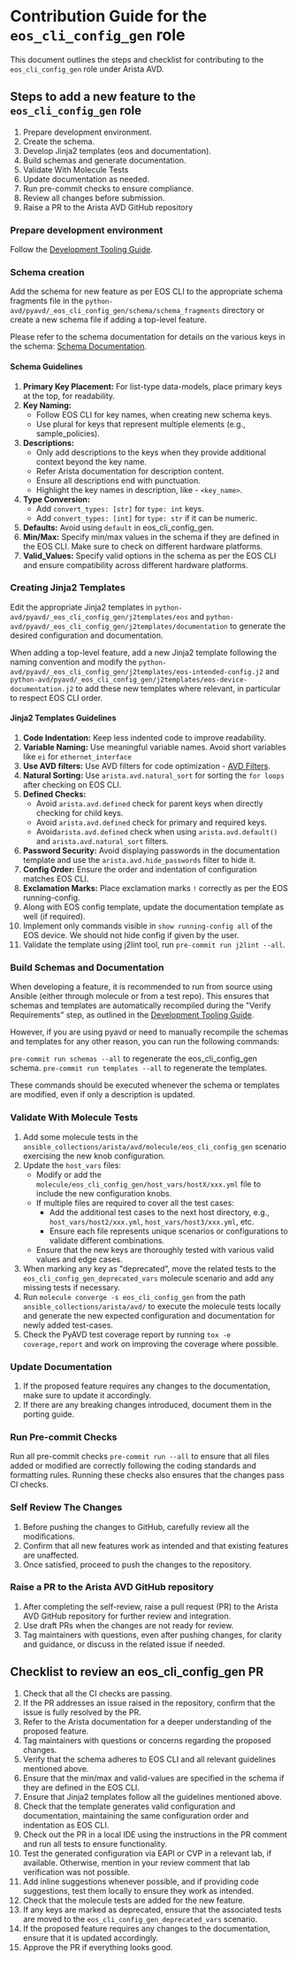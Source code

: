 <!--
  ~ Copyright (c) 2023-2024 Arista Networks, Inc.
  ~ Use of this source code is governed by the Apache License 2.0
  ~ that can be found in the LICENSE file.
  -->

# Contribution Guide for the `eos_cli_config_gen` role

This document outlines the steps and checklist for contributing to the `eos_cli_config_gen` role under Arista AVD.

## Steps to add a new feature to the `eos_cli_config_gen` role

1. Prepare development environment.
2. Create the schema.
3. Develop Jinja2 templates (eos and documentation).
4. Build schemas and generate documentation.
5. Validate With Molecule Tests
6. Update documentation as needed.
7. Run pre-commit checks to ensure compliance.
8. Review all changes before submission.
9. Raise a PR to the Arista AVD GitHub repository

### Prepare development environment

Follow the [Development Tooling Guide](development-tooling.md).

### Schema creation

Add the schema for new feature as per EOS CLI to the appropriate schema fragments file in the `python-avd/pyavd/_eos_cli_config_gen/schema/schema_fragments` directory or create a new schema file if adding a top-level feature.

Please refer to the schema documentation for details on the various keys in the schema: [Schema Documentation](input-variable-validation.md).

#### Schema Guidelines

1. **Primary Key Placement:** For list-type data-models, place primary keys at the top, for readability.
2. **Key Naming:**
    - Follow EOS CLI for key names, when creating new schema keys.
    - Use plural for keys that represent multiple elements (e.g., sample_policies).
3. **Descriptions:**
    - Only add descriptions to the keys when they provide additional context beyond the key name.
    - Refer Arista documentation for description content.
    - Ensure all descriptions end with punctuation.
    - Highlight the key names in description, like - `<key_name>`.
4. **Type Conversion:**
    - Add `convert_types: [str]` for `type: int` keys.
    - Add `convert_types: [int]` for `type: str` if it can be numeric.
5. **Defaults:** Avoid using `default` in eos_cli_config_gen.
6. **Min/Max:** Specify min/max values in the schema if they are defined in the EOS CLI. Make sure to check on different hardware platforms.
7. **Valid_Values:** Specify valid options in the schema as per the EOS CLI and ensure compatibility across different hardware platforms.

### Creating Jinja2 Templates

Edit the appropriate Jinja2 templates in `python-avd/pyavd/_eos_cli_config_gen/j2templates/eos` and `python-avd/pyavd/_eos_cli_config_gen/j2templates/documentation` to generate the desired configuration and documentation.

When adding a top-level feature, add a new Jinja2 template following the naming convention and modify the `python-avd/pyavd/_eos_cli_config_gen/j2templates/eos-intended-config.j2` and `python-avd/pyavd/_eos_cli_config_gen/j2templates/eos-device-documentation.j2` to add these new templates where relevant, in particular to respect EOS CLI order.

#### Jinja2 Templates Guidelines

1. **Code Indentation:** Keep less indented code to improve readability.
2. **Variable Naming:** Use meaningful variable names. Avoid short variables like `ei` for `ethernet_interface`
3. **Use AVD filters:** Use AVD filters for code optimization - [AVD Filters](../plugins/Filter_plugins/).
4. **Natural Sorting:** Use `arista.avd.natural_sort` for sorting the `for loops` after checking on EOS CLI.
5. **Defined Checks:**
    - Avoid `arista.avd.defined` check for parent keys when directly checking for child keys.
    - Avoid `arista.avd.defined` check for primary and required keys.
    - Avoid`arista.avd.defined` check when using `arista.avd.default()` and `arista.avd.natural_sort` filters.
6. **Password Security:** Avoid displaying passwords in the documentation template and use the `arista.avd.hide_passwords` filter to hide it.
7. **Config Order:** Ensure the order and indentation of configuration matches EOS CLI.
8. **Exclamation Marks:** Place exclamation marks `!` correctly as per the EOS running-config.
9. Along with EOS config template, update the documentation template as well (if required).
10. Implement only commands visible in `show running-config all` of the EOS device. We should not hide config if given by the user.
11. Validate the template using j2lint tool, run `pre-commit run j2lint --all`.

### Build Schemas and Documentation

When developing a feature, it is recommended to run from source using Ansible (either through molecule or from a test repo). This ensures that schemas and templates are automatically recompiled during the "Verify Requirements" step, as outlined in the [Development Tooling Guide](development-tooling.md).

However, if you are using pyavd or need to manually recompile the schemas and templates for any other reason, you can run the following commands:

`pre-commit run schemas --all` to regenerate the eos_cli_config_gen schema.
`pre-commit run templates --all` to regenerate the templates.

These commands should be executed whenever the schema or templates are modified, even if only a description is updated.

### Validate With Molecule Tests

1. Add some molecule tests in the `ansible_collections/arista/avd/molecule/eos_cli_config_gen` scenario exercising the new knob configuration.
2. Update the `host_vars` files:
   - Modify or add the `molecule/eos_cli_config_gen/host_vars/hostX/xxx.yml` file to include the new configuration knobs.
   - If multiple files are required to cover all the test cases:
        - Add the additional test cases to the next host directory, e.g., `host_vars/host2/xxx.yml`, `host_vars/host3/xxx.yml`, etc.
        - Ensure each file represents unique scenarios or configurations to validate different combinations.
   - Ensure that the new keys are thoroughly tested with various valid values and edge cases.
3. When marking any key as "deprecated", move the related tests to the `eos_cli_config_gen_deprecated_vars` molecule scenario and add any missing tests if necessary.
4. Run `molecule converge -s eos_cli_config_gen` from the path `ansible_collections/arista/avd/` to execute the molecule tests locally and generate the new expected configuration and documentation for newly added test-cases.
5. Check the PyAVD test coverage report by running `tox -e coverage,report` and work on improving the coverage where possible.

### Update Documentation

1. If the proposed feature requires any changes to the documentation, make sure to update it accordingly.
2. If there are any breaking changes introduced, document them in the porting guide.

### Run Pre-commit Checks

Run all pre-commit checks `pre-commit run --all` to ensure that all files added or modified are correctly following the coding standards and formatting rules. Running these checks also ensures that the changes pass CI checks.

### Self Review The Changes

1. Before pushing the changes to GitHub, carefully review all the modifications.
2. Confirm that all new features work as intended and that existing features are unaffected.
3. Once satisfied, proceed to push the changes to the repository.

### Raise a PR to the Arista AVD GitHub repository

1. After completing the self-review, raise a pull request (PR) to the Arista AVD GitHub repository for further review and integration.
2. Use draft PRs when the changes are not ready for review.
3. Tag maintainers with questions, even after pushing changes, for clarity and guidance, or discuss in the related issue if needed.

## Checklist to review an eos_cli_config_gen PR

1. Check that all the CI checks are passing.
2. If the PR addresses an issue raised in the repository, confirm that the issue is fully resolved by the PR.
3. Refer to the Arista documentation for a deeper understanding of the proposed feature.
4. Tag maintainers with questions or concerns regarding the proposed changes.
5. Verify that the schema adheres to EOS CLI and all relevant guidelines mentioned above.
6. Ensure that the min/max and valid-values are specified in the schema if they are defined in the EOS CLI.
7. Ensure that Jinja2 templates follow all the guidelines mentioned above.
8. Check that the template generates valid configuration and documentation, maintaining the same configuration order and indentation as EOS CLI.
9. Check out the PR in a local IDE using the instructions in the PR comment and run all tests to ensure functionality.
10. Test the generated configuration via EAPI or CVP in a relevant lab, if available. Otherwise, mention in your review comment that lab verification was not possible.
11. Add inline suggestions whenever possible, and if providing code suggestions, test them locally to ensure they work as intended.
12. Check that the molecule tests are added for the new feature.
13. If any keys are marked as deprecated, ensure that the associated tests are moved to the `eos_cli_config_gen_deprecated_vars` scenario.
14. If the proposed feature requires any changes to the documentation, ensure that it is updated accordingly.
15. Approve the PR if everything looks good.
